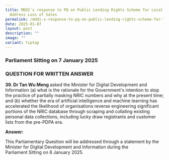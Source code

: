 ```yaml
---
title: MDDI's response to PQ on Public Lending Rights Scheme for Local Works to
  Address Loss of Sales
permalink: /mddi-s-response-to-pq-on-public-lending-rights-scheme-for-local-works-to-address-loss-of-sales/
date: 2025-01-07
layout: post
description: ""
image: ""
variant: tiptap
---
```

<h3>Parliament Sitting on 7 January 2025</h3>
<h3>QUESTION FOR WRITTEN ANSWER</h3>
<p><strong>39. Dr Tan Wu Meng </strong>asked the Minister for Digital Development
and Information (a) what is the rationale for the Government's intention
to stop the practice of partially&nbsp;masking NRIC numbers and why at
the present time; and (b) whether the era of artificial&nbsp;intelligence
and machine learning has accelerated the likelihood of organisations reverse&nbsp;engineering
significant portions of the NRIC database through scraping and collating&nbsp;existing
personal data collections, including lucky draw registrants and customer
lists&nbsp;from the pre-PDPA era.</p>
<p><strong>Answer:</strong>
</p>
<p>This Parliamentary Question will be addressed through a&nbsp;statement
by the Minister for Digital Development and Information during the Parliament&nbsp;Sitting
on 8 January 2025.&nbsp;
<br>
</p>
<p>
<br>
</p>